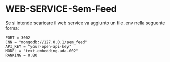 # WEB-SERVICE-Sem-Feed

Se si intende scaricare il web service va aggiunto un file .env nella seguente forma:

```
PORT = 3002
CNN = "mongodb://127.0.0.1/sem_feed"
API_KEY = "your-open-api-key"
MODEL = "text-embedding-ada-002"
RANKING = 0.80
```

